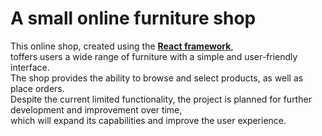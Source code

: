 <h1>A small online furniture shop</h1>

<p>This online shop, created using the <b><a href="https://ru.legacy.reactjs.org/">React framework</a></b>,<br>
toffers users a wide range of furniture with a simple and user-friendly interface.<br>
The shop provides the ability to browse and select products, as well as place orders.<br>
Despite the current limited functionality, the project is planned for further development and improvement over time,<br>
which will expand its capabilities and improve the user experience.</p>
